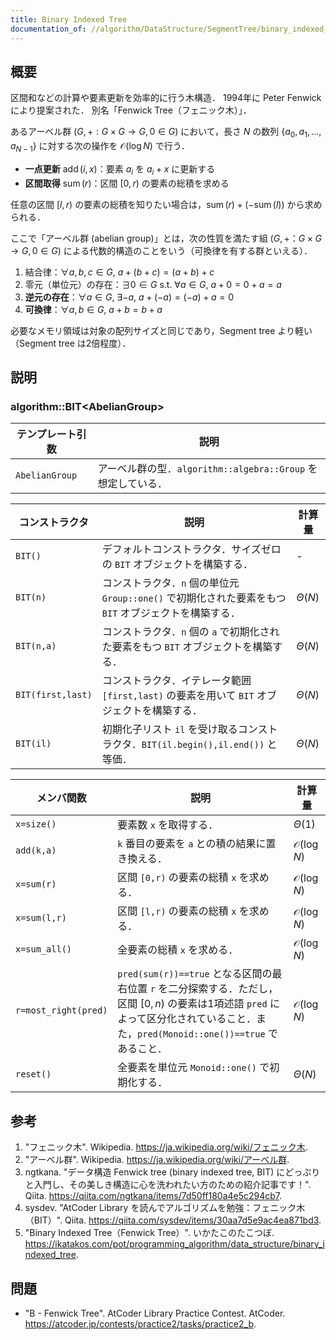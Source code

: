 ```yaml
---
title: Binary Indexed Tree
documentation_of: //algorithm/DataStructure/SegmentTree/binary_indexed_tree.hpp
---
```



## 概要

区間和などの計算や要素更新を効率的に行う木構造．
1994年に Peter Fenwick により提案された．
別名「Fenwick Tree（フェニック木）」．

あるアーベル群 $(G, +: G \times G \rightarrow G, 0 \in G)$ において，長さ $N$ の数列 $\lbrace a_0, a_1, \ldots, a_{N-1} \rbrace$ に対する次の操作を $\mathcal{O}(\log N)$ で行う．

- **一点更新** $\operatorname{add}(i,x)$：要素 $a_i$ を $a_i + x$ に更新する
- **区間取得** $\operatorname{sum}(r)$：区間 $[0,r)$ の要素の総積を求める

任意の区間 $[l,r)$ の要素の総積を知りたい場合は，$\operatorname{sum}(r) + (-\operatorname{sum}(l))$ から求められる．

ここで「アーベル群 (abelian group)」とは，次の性質を満たす組 $(G, +：G \times G \rightarrow G, 0 \in G)$ による代数的構造のことをいう（可換律を有する群といえる）．

1. 結合律：$\forall a, b, c \in G, \ a + (b + c) = (a + b) + c$
1. 零元（単位元）の存在：$\exists 0 \in G \ \mathrm{s.t.} \ \forall a \in G, \ a + 0 = 0 + a = a$
1. **逆元の存在**：$\forall a \in G, \ \exists -a, \ a + (-a) = (-a) + a = 0$
1. **可換律**：$\forall a, b \in G, \ a + b = b + a$

必要なメモリ領域は対象の配列サイズと同じであり，Segment tree より軽い（Segment tree は2倍程度）．


## 説明

### algorithm::BIT\<AbelianGroup\>

|テンプレート引数|説明|
|---|---|
|`AbelianGroup`|アーベル群の型．`algorithm::algebra::Group` を想定している．|

|コンストラクタ|説明|計算量|
|---|---|---|
|`BIT()`|デフォルトコンストラクタ．サイズゼロの `BIT` オブジェクトを構築する．|-|
|`BIT(n)`|コンストラクタ．`n` 個の単位元 `Group::one()` で初期化された要素をもつ `BIT` オブジェクトを構築する．|$\Theta(N)$|
|`BIT(n,a)`|コンストラクタ．`n` 個の `a` で初期化された要素をもつ `BIT` オブジェクトを構築する．|$\Theta(N)$|
|`BIT(first,last)`|コンストラクタ．イテレータ範囲 `[first,last)` の要素を用いて `BIT` オブジェクトを構築する．|$\Theta(N)$|
|`BIT(il)`|初期化子リスト `il` を受け取るコンストラクタ．`BIT(il.begin(),il.end())` と等価．|$\Theta(N)$|

|メンバ関数|説明|計算量|
|---|---|---|
|`x=size()`|要素数 `x` を取得する．|$\Theta(1)$|
|`add(k,a)`|`k` 番目の要素を `a` との積の結果に置き換える．|$\mathcal{O}(\log N)$|
|`x=sum(r)`|区間 `[0,r)` の要素の総積 `x` を求める．|$\mathcal{O}(\log N)$|
|`x=sum(l,r)`|区間 `[l,r)` の要素の総積 `x` を求める．|$\mathcal{O}(\log N)$|
|`x=sum_all()`|全要素の総積 `x` を求める．|$\mathcal{O}(\log N)$|
|`r=most_right(pred)`|`pred(sum(r))==true` となる区間の最右位置 `r` を二分探索する．ただし，区間 $[0,n)$ の要素は1項述語 `pred` によって区分化されていること．また，`pred(Monoid::one())==true` であること．|$\mathcal{O}(\log N)$|
|`reset()`|全要素を単位元 `Monoid::one()` で初期化する．|$\Theta(N)$|


## 参考

1. "フェニック木". Wikipedia. <https://ja.wikipedia.org/wiki/フェニック木>.
1. "アーベル群". Wikipedia. <https://ja.wikipedia.org/wiki/アーベル群>.
1. ngtkana. "データ構造 Fenwick tree (binary indexed tree, BIT) にどっぷりと入門し、その美しき構造に心を洗われたい方のための紹介記事です！". Qiita. <https://qiita.com/ngtkana/items/7d50ff180a4e5c294cb7>.
1. sysdev. "AtCoder Library を読んでアルゴリズムを勉強：フェニック木（BIT）". Qiita. <https://qiita.com/sysdev/items/30aa7d5e9ac4ea871bd3>.
1. "Binary Indexed Tree（Fenwick Tree）". いかたこのたこつぼ. <https://ikatakos.com/pot/programming_algorithm/data_structure/binary_indexed_tree>.


## 問題

- "B - Fenwick Tree". AtCoder Library Practice Contest. AtCoder. <https://atcoder.jp/contests/practice2/tasks/practice2_b>.

